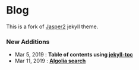 # Blog
This is a fork of [Jasper2](https://github.com/jekyller/jasper2) jekyll theme.

### New Additions
- Mar 5, 2019 : **Table of contents using [jekyll-toc](https://github.com/toshimaru/jekyll-toc)** 
- Mar 11, 2019 : **[Algolia search](https://community.algolia.com/jekyll-algolia/blog.html)**
